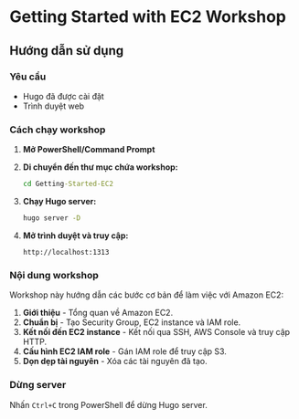 # Getting Started with EC2 Workshop

## Hướng dẫn sử dụng

### Yêu cầu
- Hugo đã được cài đặt
- Trình duyệt web

### Cách chạy workshop

1. **Mở PowerShell/Command Prompt**

2. **Di chuyển đến thư mục chứa workshop:**
   ```cmd
   cd Getting-Started-EC2
   ```

3. **Chạy Hugo server:**
   ```cmd
   hugo server -D
   ```

4. **Mở trình duyệt và truy cập:**
   ```
   http://localhost:1313
   ```

### Nội dung workshop

Workshop này hướng dẫn các bước cơ bản để làm việc với Amazon EC2:

1. **Giới thiệu** - Tổng quan về Amazon EC2.
2. **Chuẩn bị** - Tạo Security Group, EC2 instance và IAM role.
3. **Kết nối đến EC2 instance** - Kết nối qua SSH, AWS Console và truy cập HTTP.
4. **Cấu hình EC2 IAM role** - Gán IAM role để truy cập S3.
5. **Dọn dẹp tài nguyên** - Xóa các tài nguyên đã tạo.

### Dừng server

Nhấn `Ctrl+C` trong PowerShell để dừng Hugo server.